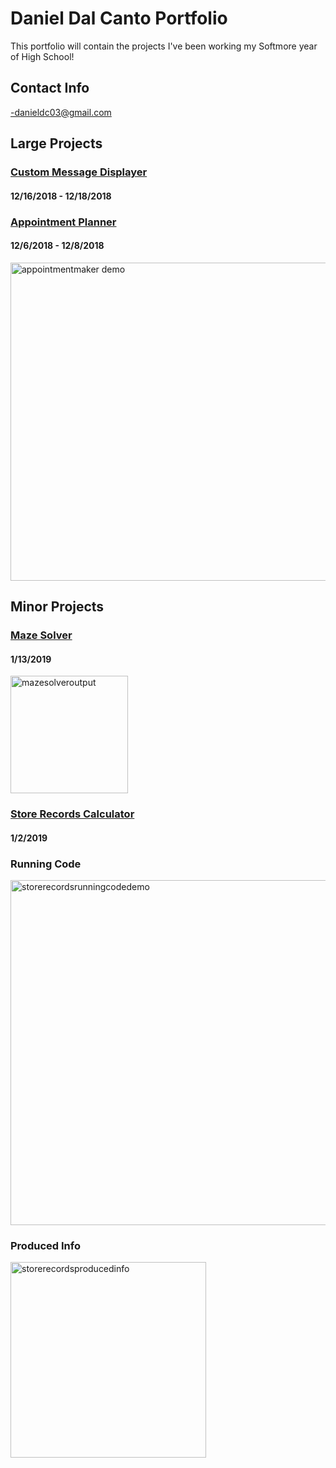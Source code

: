 # Daniel Dal Canto Portfolio
This portfolio will contain the projects I've been working my Softmore year of High School!

## Contact Info
-danieldc03@gmail.com





## Large Projects

### [Custom Message Displayer](https://github.com/ddalcanto/jframe-message-displayer)
#### 12/16/2018 - 12/18/2018

### [Appointment Planner](https://github.com/ddalcanto/AppointmentPlanner)
#### 12/6/2018 - 12/8/2018

<img width="509" alt="appointmentmaker demo" src="https://user-images.githubusercontent.com/26355832/49692304-f517f480-fb0b-11e8-90d7-55a547cb76f7.PNG">


## Minor Projects




### [Maze Solver](https://github.com/ddalcanto/MazeSolver)
#### 1/13/2019

<img width="188" alt="mazesolveroutput" src="https://user-images.githubusercontent.com/26355832/51722406-7c64ed00-2012-11e9-9404-bf27cec39da7.PNG">




### [Store Records Calculator](https://github.com/ddalcanto/store-records-calculator)
#### 1/2/2019

### Running Code

<img width="552" alt="storerecordsrunningcodedemo" src="https://user-images.githubusercontent.com/26355832/51721244-2c842700-200e-11e9-8d85-12af83daebc5.PNG">

### Produced Info

<img width="313" alt="storerecordsproducedinfo" src="https://user-images.githubusercontent.com/26355832/51721270-44f44180-200e-11e9-9a76-369d13a56435.PNG">




